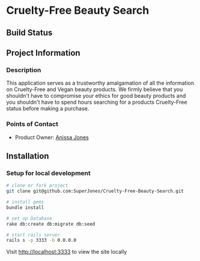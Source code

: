 # Cruelty-Free Beauty Search

## Build Status
 <!-- TODO: Add Travis CI -->

## Project Information

### Description

This application serves as a trustworthy amalgamation of all the information on Cruelty-Free and Vegan beauty products. We firmly believe that you shouldn't have to compromise your ethics for good beauty products and you shouldn't have to spend hours searching for a products Cruelty-Free status before making a purchase.

### Points of Contact
* Product Owner: <a href="https://github.com/SuperJones">Anissa Jones</a>

## Installation

### Setup for local development

```bash
# clone or fork project
git clone git@github.com:SuperJones/Cruelty-Free-Beauty-Search.git

# install gems
bundle install

# set up Database
rake db:create db:migrate db:seed

# start rails server
rails s -p 3333 -b 0.0.0.0
```
Visit <a href="http://localhost:3333" target="_tab">http://localhost:3333</a> to view the site locally
